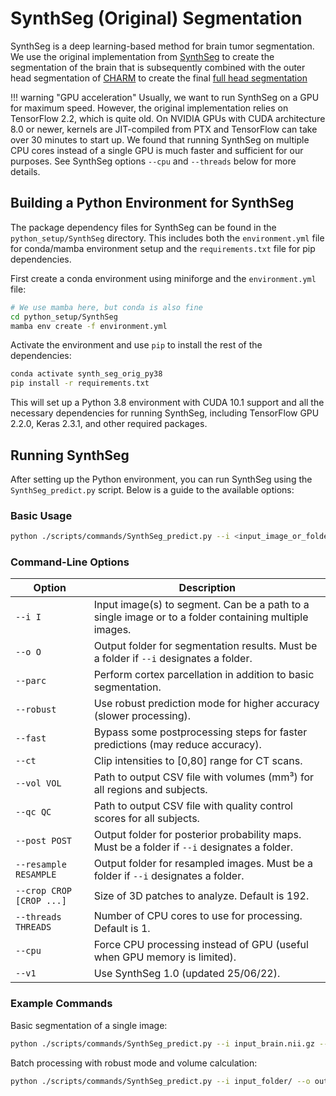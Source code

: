 # SynthSeg (Original) Segmentation

SynthSeg is a deep learning-based method for brain tumor segmentation.
We use the original implementation from [SynthSeg](https://github.com/BBillot/SynthSeg) to create the segmentation of
the brain that is subsequently combined with the outer head segmentation of [CHARM](./charm.md) to create the final
[full head segmentation](./FullHeadSeg.md)

!!! warning "GPU acceleration"
    Usually, we want to run SynthSeg on a GPU for maximum speed.
    However, the original implementation relies on TensorFlow 2.2, which is quite old.
    On NVIDIA GPUs with CUDA architecture 8.0 or newer, kernels are JIT-compiled from PTX and TensorFlow can take 
    over 30 minutes to start up.
    We found that running SynthSeg on multiple CPU cores instead of a single GPU is much faster and sufficient for
    our purposes.
    See SynthSeg options `--cpu` and `--threads` below for more details.
    
## Building a Python Environment for SynthSeg

The package dependency files for SynthSeg can be found in the `python_setup/SynthSeg` directory.
This includes both the `environment.yml` file for conda/mamba environment setup and the `requirements.txt` file for pip dependencies.

First create a conda environment using miniforge and the `environment.yml` file:

```bash
# We use mamba here, but conda is also fine
cd python_setup/SynthSeg
mamba env create -f environment.yml
```

Activate the environment and use `pip` to install the rest of the dependencies:

```bash
conda activate synth_seg_orig_py38
pip install -r requirements.txt
```

This will set up a Python 3.8 environment with CUDA 10.1 support and all the necessary dependencies for running SynthSeg,
including TensorFlow GPU 2.2.0, Keras 2.3.1, and other required packages.

## Running SynthSeg

After setting up the Python environment, you can run SynthSeg using the `SynthSeg_predict.py` script. Below is a guide to the available options:

### Basic Usage

```bash
python ./scripts/commands/SynthSeg_predict.py --i <input_image_or_folder> --o <output_folder>
```

### Command-Line Options

| Option                   | Description                                                                                           |
|--------------------------|-------------------------------------------------------------------------------------------------------|
| `--i I`                  | Input image(s) to segment. Can be a path to a single image or to a folder containing multiple images. |
| `--o O`                  | Output folder for segmentation results. Must be a folder if `--i` designates a folder.                |
| `--parc`                 | Perform cortex parcellation in addition to basic segmentation.                                        |
| `--robust`               | Use robust prediction mode for higher accuracy (slower processing).                                   |
| `--fast`                 | Bypass some postprocessing steps for faster predictions (may reduce accuracy).                        |
| `--ct`                   | Clip intensities to [0,80] range for CT scans.                                                        |
| `--vol VOL`              | Path to output CSV file with volumes (mm³) for all regions and subjects.                              |
| `--qc QC`                | Path to output CSV file with quality control scores for all subjects.                                 |
| `--post POST`            | Output folder for posterior probability maps. Must be a folder if `--i` designates a folder.          |
| `--resample RESAMPLE`    | Output folder for resampled images. Must be a folder if `--i` designates a folder.                    |
| `--crop CROP [CROP ...]` | Size of 3D patches to analyze. Default is 192.                                                        |
| `--threads THREADS`      | Number of CPU cores to use for processing. Default is 1.                                              |
| `--cpu`                  | Force CPU processing instead of GPU (useful when GPU memory is limited).                              |
| `--v1`                   | Use SynthSeg 1.0 (updated 25/06/22).                                                                  |

### Example Commands

Basic segmentation of a single image:
```bash
python ./scripts/commands/SynthSeg_predict.py --i input_brain.nii.gz --o output_folder/
```

Batch processing with robust mode and volume calculation:
```bash
python ./scripts/commands/SynthSeg_predict.py --i input_folder/ --o output_folder/ --robust --vol volume_stats.csv --threads 4
```
